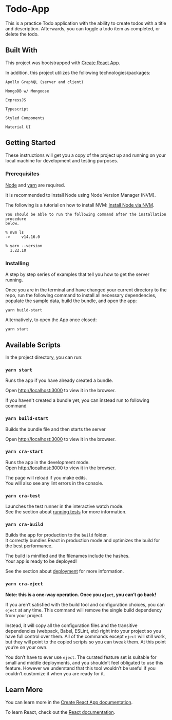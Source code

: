 # Todo-App

This is a practice Todo application with the ability to create todos with a title and description. Afterwards, you can toggle a todo item as completed, or delete the todo.

## Built With

This project was bootstrapped with [Create React App](https://github.com/facebook/create-react-app).

In addition, this project utilizes the following technologies/packages:

`Apollo GraphQL (server and client)`

`MongoDB w/ Mongoose`

`ExpressJS`

`Typescript`

`Styled Components`

`Material UI`

## Getting Started

These instructions will get you a copy of the project up and running on your local machine for development and testing purposes.

### Prerequisites

[Node](http://nodejs.org/) and [yarn](https://yarnpkg.com/) are required.

It is recommended to install Node using Node Version Manager (NVM).

The following is a tutorial on how to install NVM: [Install Node via NVM](https://nodesource.com/blog/installing-node-js-tutorial-using-nvm-on-mac-os-x-and-ubuntu/).

```
You should be able to run the following command after the installation procedure
below.

% nvm ls
->     v14.16.0

% yarn --version
  1.22.10
```

### Installing

A step by step series of examples that tell you how to get the server running.

Once you are in the terminal and have changed your current directory to the repo, run the following command to install all necessary dependencies, populate the sample data, build the bundle, and open the app:

```
yarn build-start
```

Alternatively, to open the App once closed:

```
yarn start
```

## Available Scripts

In the project directory, you can run:

### `yarn start`

Runs the app if you have already created a bundle.

Open [http://localhost:3000](http://localhost:3000) to view it in the browser.

If you haven't created a bundle yet, you can instead run to following command

### `yarn build-start`

Builds the bundle file and then starts the server

Open [http://localhost:3000](http://localhost:3000) to view it in the browser.

### `yarn cra-start`

Runs the app in the development mode.\
Open [http://localhost:3000](http://localhost:3000) to view it in the browser.

The page will reload if you make edits.\
You will also see any lint errors in the console.

### `yarn cra-test`

Launches the test runner in the interactive watch mode.\
See the section about [running tests](https://facebook.github.io/create-react-app/docs/running-tests) for more information.

### `yarn cra-build`

Builds the app for production to the `build` folder.\
It correctly bundles React in production mode and optimizes the build for the best performance.

The build is minified and the filenames include the hashes.\
Your app is ready to be deployed!

See the section about [deployment](https://facebook.github.io/create-react-app/docs/deployment) for more information.

### `yarn cra-eject`

**Note: this is a one-way operation. Once you `eject`, you can’t go back!**

If you aren’t satisfied with the build tool and configuration choices, you can `eject` at any time. This command will remove the single build dependency from your project.

Instead, it will copy all the configuration files and the transitive dependencies (webpack, Babel, ESLint, etc) right into your project so you have full control over them. All of the commands except `eject` will still work, but they will point to the copied scripts so you can tweak them. At this point you’re on your own.

You don’t have to ever use `eject`. The curated feature set is suitable for small and middle deployments, and you shouldn’t feel obligated to use this feature. However we understand that this tool wouldn’t be useful if you couldn’t customize it when you are ready for it.

## Learn More

You can learn more in the [Create React App documentation](https://facebook.github.io/create-react-app/docs/getting-started).

To learn React, check out the [React documentation](https://reactjs.org/).
